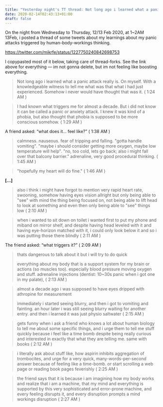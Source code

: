```yaml
---
title: "Yesterday night's TT thread: Not long ago i learned what a panic attack really is. On myself. […] Somehow i never would have thought that was it."
date: 2020-02-14T02:43:13+01:00
draft: false
---
```


On the night from Wednesday to Thursday, 12/13 Feb 2020, at 1~2AM 13Feb, 
i posted a thread of some tweets about my learnings about my panic 
attacks triggered by human-body-workings thinking.

https://twitter.com/mikrfe/status/1227750240842698753

I copypasted most of it below, taking care of thread-forks. See the link 
above for everything — im not gonna delete, but im not feeling like 
boosting everything.

> Not long ago i learned what a panic attack really is. On myself. With 
> a knowledgeable witness to tell me what was that what i had just 
> experienced. Somehow i never would have thought that was it.
( 1:24 AM )

> I had known what triggers me for almost a decade. But i did not know 
> it can be called a panic or anxiety attack. I knew it was kind of a 
> phobia, but also thought that phobia is supposed to be more conscious 
> somehow.
( 1:29 AM )

A friend asked: <q>what does it… feel like?</q> ( 1:38 AM )

> calmness. nauseous. fear of tripping and falling. "gotta handle 
> vomiting". "maybe i should consider getting more oxygen, maybe low 
> temperature will help". "no, too cold, lets go back; also i might fall 
> over that balcony barrier." adrenaline, very good procedural thinking.
( 1:45 AM )

> "hopefully my heart will do fine."
( 1:46 AM )

**[…]**

> also i think i might have forgot to mention very rapid heart rate, 
> swooning, somehow having eyes vision allright but only being able to 
> "see" with mind the thing being focused on, not being able to lift 
> head to look at something and even then only being able to "see" 
> things low
( 2:10 AM )

> when i wanted to sit down on toilet i wanted first to put my phone and 
> miband on mirror shelf, and despite having head leveled with it and 
> having eye-horizon matched with it, i could only look below it and so i 
> was putting those there blindly
( 2:11 AM )

The friend asked: <q>what triggers it?</q> ( 2:09 AM )

> thats dangerous to talk about it but i will try to do quick<br>
> 
> everything about my body that is a support system for my brain or 
> actions (so muscles too). especially blood pressure moving oxygen and 
> stuff. adrenaline injections (dentist: 10~30s panic when i got one in 
> my palate),
( 2:13 AM )

> almost a decade ago i was supposed to have eyes dripped with athropine 
> for measurement
> 
> immediately i started seeing blurry, and then i got to vomiting and 
> fainting. an hour later i was still seeing blurry waiting for another 
> entry. and then i learned it was just physio saltwater
( 2:15 AM )

> gets funny when i ask a friend who knows a lot about human biology to 
> tell me about some specific things, and i urge them to tell me stuff 
> quickly because i feel like a time bomb despite being really curious 
> and interested in exactly that what they are telling me. same with 
> books
( 2:12 AM )

> i literally ask about stuff like, how aspirin inhibits aggregation of 
> trombocites, and urge for a very quick, many-words-per-second answer 
> because of feeling like a time-bomb. or start scrolling a web page or 
> reading book pages feverishly
( 2:25 AM )

> the friend says that it is because i am imagining how my body works 
> and realize that i am a machine, that my mind and everything is 
> supported by this very sophisticated and error-prone machine, and 
> every feeling disrupts it, and every disruption prompts a mind 
> workings disruption
( 2:27 AM )
